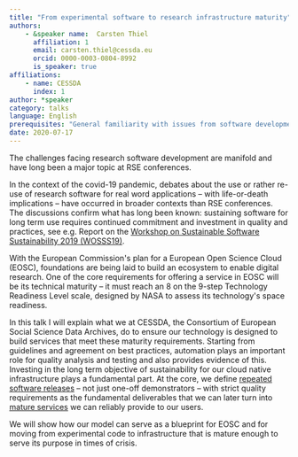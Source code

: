 ```yaml
---
title: "From experimental software to research infrastructure maturity"
authors:
    - &speaker name:  Carsten Thiel
      affiliation: 1
      email: carsten.thiel@cessda.eu
      orcid: 0000-0003-0804-8992
      is_speaker: true
affiliations:
    - name: CESSDA
      index: 1
author: *speaker
category: talks
language: English
prerequisites: "General familiarity with issues from software development including concepts such as testing and automation as well as project management with limitations in academia are advantageous."
date: 2020-07-17
---
```

The challenges facing research software development are manifold and have long been a major topic at RSE conferences.

In the context of the covid-19 pandemic, debates about the use or rather re-use of research software for real word applications &ndash; with life-or-death implications &ndash; have occurred in broader contexts than RSE conferences. The discussions confirm what has long been known: sustaining software for long term use requires continued commitment and investment in quality and practices, see e.g. Report on the [Workshop on Sustainable Software Sustainability 2019 (WOSSS19)](https://doi.org/10.5281/zenodo.3922155).

With the European Commission's plan for a European Open Science Cloud (EOSC), foundations are being laid to build an ecosystem to enable digital research. One of the core requirements for offering a service in EOSC will be its technical maturity &ndash; it must reach an 8 on the 9-step Technology Readiness Level scale, designed by NASA to assess its technology's space readiness.

In this talk I will explain what we at CESSDA, the Consortium of European Social Science Data Archives, do to ensure our technology is designed to build services that meet these maturity requirements. Starting from guidelines and agreement on best practices, automation plays an important role for quality analysis and testing and also provides evidence of this. Investing in the long term objective of sustainability for our cloud native infrastructure plays a fundamental part. At the core, we define [repeated software releases](https://docs.tech.cessda.eu/software/releases.html) &ndash; not just one-off demonstrators &ndash; with strict quality requirements as the fundamental deliverables that we can later turn into [mature services](https://docs.tech.cessda.eu/services/requirements.html) we can reliably provide to our users.

We will show how our model can serve as a blueprint for EOSC and for moving from experimental code to infrastructure that is mature enough to serve its purpose in times of crisis.

